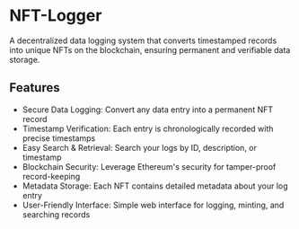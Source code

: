 # NFT-Logger

A decentralized data logging system that converts timestamped records into unique NFTs on the blockchain, ensuring permanent and verifiable data storage.

## Features

- Secure Data Logging: Convert any data entry into a permanent NFT record
- Timestamp Verification: Each entry is chronologically recorded with precise timestamps
- Easy Search & Retrieval: Search your logs by ID, description, or timestamp
- Blockchain Security: Leverage Ethereum's security for tamper-proof record-keeping
- Metadata Storage: Each NFT contains detailed metadata about your log entry
- User-Friendly Interface: Simple web interface for logging, minting, and searching records

